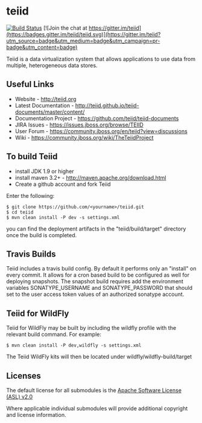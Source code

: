 teiid
=====

[![Build Status](https://travis-ci.org/teiid/teiid.svg?branch=master)](https://travis-ci.org/teiid/teiid)
[![Join the chat at https://gitter.im/teiid](https://badges.gitter.im/teiid/teiid.svg)](https://gitter.im/teiid?utm_source=badge&utm_medium=badge&utm_campaign=pr-badge&utm_content=badge)

Teiid is a data virtualization system that allows applications to use data from multiple, heterogeneous data stores.

## Useful Links
- Website - http://teiid.org
- Latest Documentation - http://teiid.github.io/teiid-documents/master/content/
- Documentation Project - https://github.com/teiid/teiid-documents
- JIRA Issues -  https://issues.jboss.org/browse/TEIID
- User Forum - https://community.jboss.org/en/teiid?view=discussions
- Wiki - https://community.jboss.org/wiki/TheTeiidProject

## To build Teiid
- install JDK 1.9 or higher
- install maven 3.2+ - http://maven.apache.org/download.html
- Create a github account and fork Teiid

Enter the following:

	$ git clone https://github.com/<yourname>/teiid.git
	$ cd teiid
	$ mvn clean install -P dev -s settings.xml
	
you can find the deployment artifacts in the "teiid/build/target" directory once the build is completed.

## Travis Builds

Teiid includes a travis build config.  By default it performs only an "install" on every commit.  It allows for a
cron based build to be configured as well for deploying snapshots.  The snapshot build requires add the environment
variables SONATYPE_USERNAME and SONATYPE_PASSWORD that should set to the user access token values of an
authorized sonatype account.

## Teiid for WildFly

Teiid for WildFly may be built by including the wildfly profile with the relevant build command.  For example:

    $ mvn clean install -P dev,wildfly -s settings.xml
    
The Teiid WildFly kits will then be located under wildfly/wildfly-build/target

Licenses
-------

The default license for all submodules is the [Apache Software License (ASL) v2.0][1]

Where applicable individual submodules will provide additional copyright and license information.

[1]: view-source:https://www.apache.org/licenses/LICENSE-2.0
